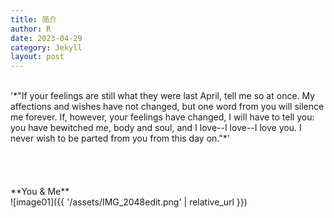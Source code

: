 ```yaml
---
title: 简介
author: R
date: 2023-04-29
category: Jekyll
layout: post
---
```

<br>
'*"If your feelings are still what they were last April, tell me so at once. My affections and wishes have not changed, but one word from you will silence me forever. If, however, your feelings have changed, I will have to tell you: you have bewitched me, body and soul, and I love--I love--I love you. I never wish to be parted from you from this day on."*'
<br>
<br>
<br>
<br>
<br>
**You & Me**
<br>
![image01]({{ '/assets/IMG_2048edit.png' | relative_url }})

